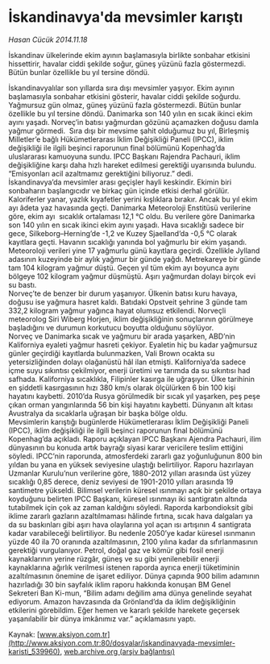 # İskandinavya'da mevsimler karıştı

*Hasan Cücük 2014.11.18*

<div class="pNewsDetailMainContent" itemprop="articleBody">
 <p>
  İskandinav ülkelerinde ekim ayının başlamasıyla birlikte sonbahar etkisini hissettirir, havalar ciddi şekilde soğur, güneş yüzünü fazla göstermezdi. Bütün bunlar özellikle bu yıl tersine döndü.
 </p>
 <p>
  İskandinavyalılar son yıllarda sıra dışı mevsimler yaşıyor. Ekim ayının başlamasıyla sonbahar etkisini gösterir, havalar ciddi şekilde soğurdu. Yağmursuz gün olmaz, güneş yüzünü fazla göstermezdi. Bütün bunlar özellikle bu yıl tersine döndü. Danimarka son 140 yılın en sıcak ikinci ekim ayını yaşadı. Norveç’in batısı yağmurdan gözünü açamazken doğusu damla yağmur görmedi.  Sıra dışı bir mevsime şahit olduğumuz bu yıl, Birleşmiş Milletler’e bağlı Hükümetlerarası İklim Değişikliği Paneli (IPCC), iklim değişikliği ile ilgili beşinci raporunun final bölümünü Kopenhag’da uluslararası kamuoyuna sundu. IPCC Başkanı Rajendra Pachauri, iklim değişikliğine karşı daha hızlı hareket edilmesi gerektiği uyarısında bulundu. “Emisyonları acil azaltmamız gerektiğini biliyoruz.” dedi.
  <br/>
  İskandinavya’da mevsimler arası geçişler hayli keskindir. Ekimin biri sonbaharın başlangıcıdır ve birkaç gün içinde etkisi derhal görülür. Kaloriferler yanar, yazlık kıyafetler yerini kışlıklara bırakır. Ancak bu yıl ekim ayı âdeta yaz havasında geçti. Danimarka Meteoroloji Enstitüsü verilerine göre, ekim ayı  sıcaklık ortalaması 12,1 °C oldu. Bu verilere göre Danimarka son 140 yılın en sıcak ikinci ekim ayını yaşadı. Hava sıcaklığı sadece bir gece, Silkeborg–Herning’de -1,2 ve Kuzey Sjaelland’da -0,5 °C olarak kayıtlara geçti. Havanın sıcaklığı yanında bol yağmurlu bir ekim yaşandı. Meteoroloji verileri yine 17 yağmurlu günü kayıtlara geçirdi. Özellikle Jylland adasının kuzeyinde bir aylık yağmur bir günde yağdı. Metrekareye bir günde tam 104 kilogram yağmur düştü. Geçen yıl tüm ekim ayı boyunca aynı bölgeye 102 kilogram yağmur düşmüştü. Aşırı yağmurdan dolayı birçok evi su bastı.
  <br/>
  Norveç’te de benzer bir durum yaşanıyor. Ülkenin batısı kuru havaya, doğusu ise yağmura hasret kaldı. Batıdaki Opstveit şehrine 3 günde tam 332,2 kilogram yağmur yağınca hayat olumsuz etkilendi. Norveçli meteorolog Siri Wiberg Horjen, iklim değişikliğinin sonuçlarının görülmeye başladığını ve durumun korkutucu boyutta olduğunu söylüyor.
  <br/>
  Norveç ve Danimarka sıcak ve yağmuru bir arada yaşarken, ABD’nin Kaliforniya eyaleti yağmur hasreti çekiyor. Eyaletin hiç bu kadar yağmursuz günler geçirdiği kayıtlarda bulunmazken, Vali Brown ocakta su yetersizliğinden dolayı olağanüstü hâl ilan etmişti. Kaliforniya’da sadece içme suyu sıkıntısı çekilmiyor, enerji üretimi ve tarımda da su sıkıntısı had safhada. Kaliforniya sıcaklıkla, Filipinler kasırga ile uğraşıyor. Ülke tarihinin en şiddetli kasırgasının hızı 380 km/s olarak ölçülürken 6 bin 100 kişi hayatını kaybetti. 2010’da Rusya görülmedik bir sıcak yıl yaşarken, peş peşe çıkan orman yangınlarında 56 bin kişi hayatını kaybetti. Dünyanın alt kıtası Avustralya da sıcaklarla uğraşan bir başka bölge oldu.
  <br/>
  Mevsimlerin karıştığı bugünlerde Hükümetlerarası İklim Değişikliği Paneli (IPCC), iklim değişikliği ile ilgili beşinci raporunun final bölümünü Kopenhag’da açıkladı. Raporu açıklayan IPCC Başkanı Ajendra Pachauri, ilim dünyasının bu konuda artık bayrağı siyasi karar vericilere teslim ettiğini söyledi. IPCC’nin raporunda, atmosferdeki zararlı gaz yoğunluğunun 800 bin yıldan bu yana en yüksek seviyesine ulaştığı belirtiliyor. Raporu hazırlayan Uzmanlar Kurulu’nun verilerine göre, 1880-2012 yılları arasında üst yüzey sıcaklığı 0,85 derece, deniz seviyesi de 1901-2010 yılları arasında 19 santimetre yükseldi. Bilimsel verilerin küresel ısınmayı açık bir şekilde ortaya koyduğunu belirten IPCC Başkanı, küresel ısınmayı iki santigratın altında tutabilmek için çok az zaman kaldığını söyledi. Raporda karbondioksit gibi iklime zararlı gazların azaltılmaması hâlinde fırtına, sıcak hava dalgaları ya da su baskınları gibi aşırı hava olaylarına yol açan ısı artışının 4 santigrata kadar varabileceği belirtiliyor. Bu nedenle 2050’ye kadar küresel ısınmanın yüzde 40 ila 70 oranında azaltılmasının, 2100 yılına kadar da sıfırlanmasının gerektiği vurgulanıyor. Petrol, doğal gaz ve kömür gibi fosil enerji kaynaklarının yerine rüzgâr, güneş ve su gibi yenilenebilir enerji kaynaklarına ağırlık verilmesi istenen raporda ayrıca enerji tüketiminin azaltılmasının önemine de işaret ediliyor. Dünya çapında 900 bilim adamının hazırladığı 30 bin sayfalık iklim raporu hakkında konuşan BM Genel Sekreteri Ban Ki-mun, “Bilim adamı değilim ama dünya genelinde seyahat ediyorum. Amazon havzasında da Grönland’da da iklim değişikliğinin etkilerini görebildim. Eğer hemen ve kararlı şekilde harekete geçersek yaşanılabilir bir dünya imkânımız var.” açıklamasını yaptı.
 </p>
</div>


Kaynak: [www.aksiyon.com.tr](http://www.aksiyon.com.tr:80/dosyalar/iskandinavyada-mevsimler-karisti_539960), [web.archive.org (arşiv bağlantısı)](http://web.archive.org/web/20141204005927/http://www.aksiyon.com.tr:80/dosyalar/iskandinavyada-mevsimler-karisti_539960)
